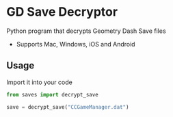 # GD Save Decryptor
 Python program that decrypts Geometry Dash Save files

- Supports Mac, Windows, iOS and Android

## Usage

Import it into your code

```py
from saves import decrypt_save

save = decrypt_save("CCGameManager.dat")
```
